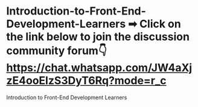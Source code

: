 # Introduction-to-Front-End-Development-Learners ➡ Click on the link below to join the discussion community forum👇 https://chat.whatsapp.com/JW4aXjzE4ooElzS3DyT6Rq?mode=r_c
Introduction to Front-End Development Learners
